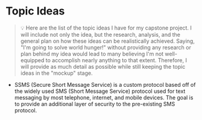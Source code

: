 # Topic Ideas
> :bulb: Here are the list of the topic ideas I have for my capstone project. I will include not only the idea, but the research, analysis, and the general plan on how these ideas can be realistically achieved. Saying, "I'm going to solve world hunger!" without providing any research or plan behind my idea would lead to many believing I'm not well-equipped to accomplish nearly anything to that extent. Therefore, I will provide as much detail as possible while still keeping the topic ideas in the "mockup" stage.

* SSMS (Secure Short Message Service) is a custom protocol based off of the widely used SMS (Short Message Service) protocol used for text messaging by most telephone, internet, and mobile devices. The goal is to provide an additional layer of security to the pre-existing SMS protocol.
